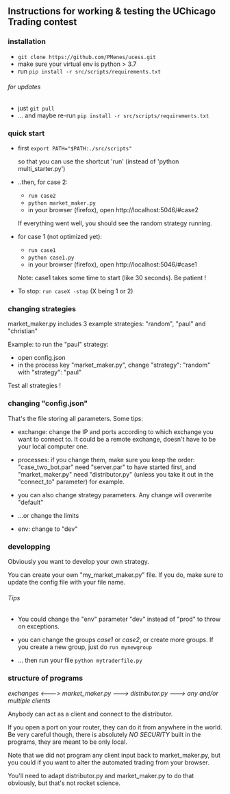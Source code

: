 ## Instructions for working & testing the UChicago Trading contest


### installation

- `git clone https://github.com/PMenes/ucess.git`
- make sure your virtual env is python > 3.7
- run `pip install -r src/scripts/requirements.txt`

###### for updates
- just `git pull`
- ... and maybe re-run `pip install -r src/scripts/requirements.txt`


### quick start

- first `export PATH="$PATH:./src/scripts"`

    so that you can use the shortcut 'run' (instead of 'python multi_starter.py')

- ..then, for case 2:
    - `run case2`
    - `python market_maker.py`
    - in your browser (firefox), open http://localhost:5046/#case2

    If everything went well, you should see the random strategy running.

- for case 1 (not optimized yet):
    - `run case1`
    - `python case1.py`
    - in your browser (firefox), open http://localhost:5046/#case1

    Note: case1 takes some time to start (like 30 seconds). Be patient !


- To stop: `run caseX -stop` (X being 1 or 2)

### changing strategies

market_maker.py includes 3 example strategies: "random", "paul" and "christian"

Example: to run the "paul" strategy:

- open config.json
- in the process key "market_maker.py", change "strategy": "random" with "strategy": "paul"

Test all strategies !

### changing "config.json"

That's the file storing all parameters. Some tips:

- exchange: change the IP and ports according to which exchange you want to connect to.
    It could be a remote exchange, doesn't have to be your local computer one.

- processes: if you change them, make sure you keep the order: "case_two_bot.par" need "server.par" to have started first, and "market_maker.py" need "distributor.py" (unless you take it out in the "connect_to" parameter) for example.

- you can also change strategy parameters. Any change will overwrite "default"

- ...or change the limits

- env: change to "dev"

### developping

Obviously you want to develop your own strategy.

You can create your own "my_market_maker.py" file.
If you do, make sure to update the config file with your file name.


###### Tips
- You could change the "env" parameter "dev" instead of "prod" to throw on exceptions.

- you can change the groups *case1* or *case2*, or create more groups. If you create a new group, just do `run mynewgroup`

- ... then run your file `python mytraderfile.py`


### structure of programs

*exchanges <---> market_maker.py ---> distributor.py ---> any and/or multiple clients*

Anybody can act as a client and connect to the distributor.

If you open a port on your router, they can do it from anywhere in the world. Be very careful though, there is absolutely *NO SECURITY* built in the programs, they are meant to be only local.

Note that we did not program any client input back to market_maker.py, but you could if you want to alter the automated trading from your browser.

You'll need to adapt distributor.py and market_maker.py to do that obviously, but that's not rocket science.
